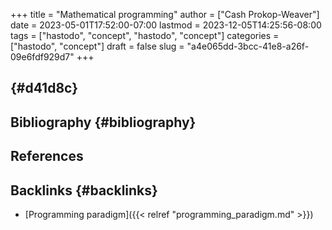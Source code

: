 +++
title = "Mathematical programming"
author = ["Cash Prokop-Weaver"]
date = 2023-05-01T17:52:00-07:00
lastmod = 2023-12-05T14:25:56-08:00
tags = ["hastodo", "concept", "hastodo", "concept"]
categories = ["hastodo", "concept"]
draft = false
slug = "a4e065dd-3bcc-41e8-a26f-09e6fdf929d7"
+++

##  {#d41d8c}


## Bibliography {#bibliography}

## References

<style>.csl-entry{text-indent: -1.5em; margin-left: 1.5em;}</style><div class="csl-bib-body">
</div>


## Backlinks {#backlinks}

-   [Programming paradigm]({{< relref "programming_paradigm.md" >}})
